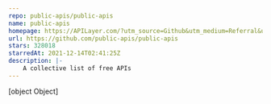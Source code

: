 ```yaml
---
repo: public-apis/public-apis
name: public-apis
homepage: https://APILayer.com/?utm_source=Github&utm_medium=Referral&utm_campaign=Public-apis-repo
url: https://github.com/public-apis/public-apis
stars: 328018
starredAt: 2021-12-14T02:41:25Z
description: |-
    A collective list of free APIs
---
```


[object Object]
